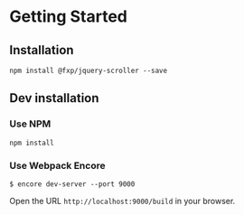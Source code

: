 Getting Started
===============

Installation
------------

```
npm install @fxp/jquery-scroller --save
```

Dev installation
----------------

### Use NPM

```
npm install
```

### Use Webpack Encore

```
$ encore dev-server --port 9000
```

Open the URL `http://localhost:9000/build` in your browser.
